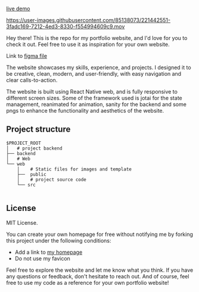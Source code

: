 
[live demo](https://isholasamuel.netlify.app/)

https://user-images.githubusercontent.com/85138073/221442551-3fadc169-7212-4ed3-8330-f554994609c9.mov


Hey there! This is the repo for my portfolio website, and I'd love for you to check it out. Feel free to use it as inspiration for your own website.

Link to [figma file](https://www.figma.com/file/oGrCrV0RZT97JEa8OBjXE2/Portfolio?node-id=0%3A1&t=RNf1M4dMNJrIidHL-1)

The website showcases my skills, experience, and projects. I designed it to be creative, clean, modern, and user-friendly, with easy navigation and clear calls-to-action.

The website is built using React Native web, and is fully responsive to different screen sizes. Some of the framework used is jotai for the state management, reanimated for animation, sanity for the backend and some pngs to enhance the functionality and aesthetics of the website.

## Project structure

```
$PROJECT_ROOT
│   # project backend
├── backend
│   # Web 
└── web
    │    # Static files for images and template
    ├──  public
    │    # project source code
    └── src
  
```

## License

MIT License.

You can create your own homepage for free without notifying me by forking this project under the following conditions:

- Add a link to [my homepage](https://psalishol.dev)
- Do not use my favicon



Feel free to explore the website and let me know what you think. If you have any questions or feedback, don't hesitate to reach out. And of course, feel free to use my code as a reference for your own portfolio website!

